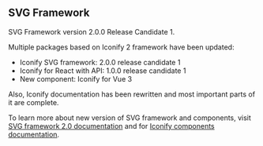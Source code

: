 ## SVG Framework

SVG Framework version 2.0.0 Release Candidate 1.

Multiple packages based on Iconify 2 framework have been updated:
-   Iconify SVG framework: 2.0.0 release candidate 1
-   Iconify for React with API: 1.0.0 release candidate 1
-   New component: Iconify for Vue 3

Also, Iconify documentation has been rewritten and most important parts of it are complete.

To learn more about new version of SVG framework and components, visit [SVG framework 2.0 documentation](/docs/icon-components/svg-framework/index.md) and for [Iconify components documentation](/docs/icon-components/components/index.md).
